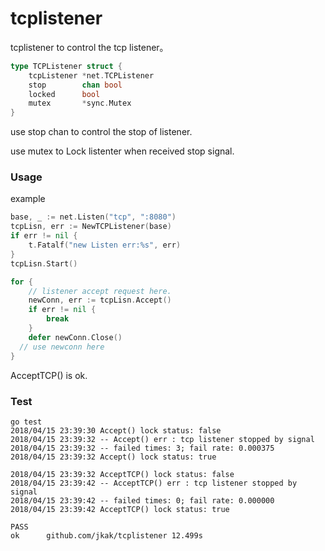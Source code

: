 # tcplistener
tcplistener to control the tcp listener。

```go
type TCPListener struct {
	tcpListener *net.TCPListener
	stop        chan bool
	locked      bool
	mutex       *sync.Mutex
}
```

use stop chan to control the stop of listener.

use mutex to Lock listenter when received stop signal.



### Usage

example

```go
base, _ := net.Listen("tcp", ":8080")
tcpLisn, err := NewTCPListener(base)
if err != nil {
    t.Fatalf("new Listen err:%s", err)
}
tcpLisn.Start()

for {
    // listener accept request here.
    newConn, err := tcpLisn.Accept()
    if err != nil {
        break
    }
    defer newConn.Close()
  // use newconn here
}
```

AcceptTCP() is ok.



### Test

```shell
go test
2018/04/15 23:39:30 Accept() lock status: false
2018/04/15 23:39:32 -- Accept() err : tcp listener stopped by signal
2018/04/15 23:39:32 -- failed times: 3; fail rate: 0.000375
2018/04/15 23:39:32 Accept() lock status: true

2018/04/15 23:39:32 AcceptTCP() lock status: false
2018/04/15 23:39:42 -- AcceptTCP() err : tcp listener stopped by signal
2018/04/15 23:39:42 -- failed times: 0; fail rate: 0.000000
2018/04/15 23:39:42 AcceptTCP() lock status: true

PASS
ok  	github.com/jkak/tcplistener	12.499s

```

